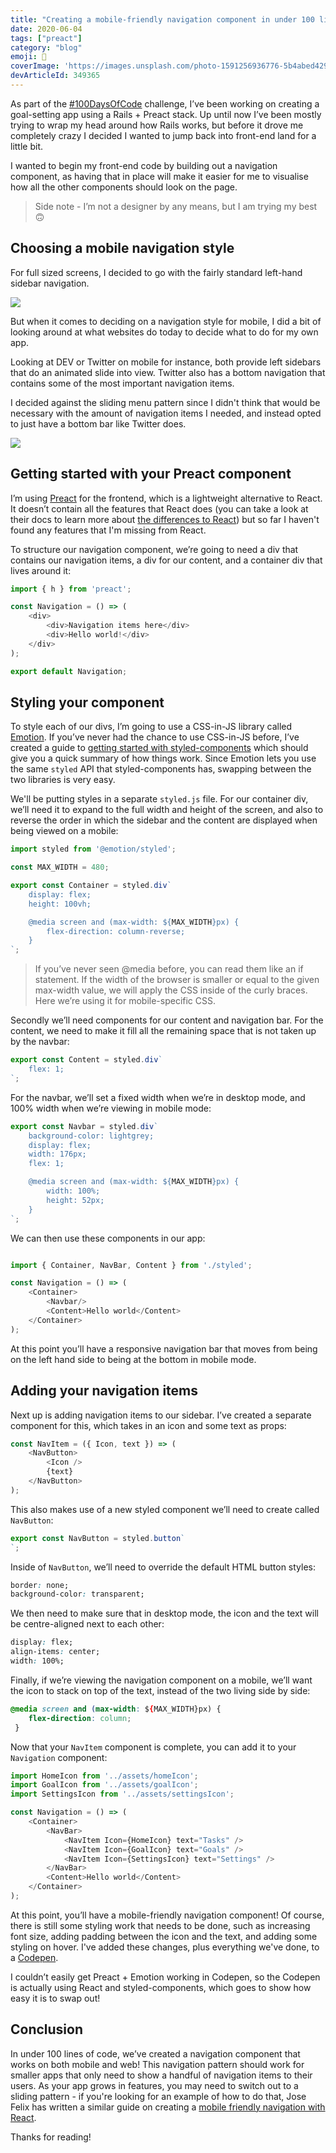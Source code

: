 ```yaml
---
title: "Creating a mobile-friendly navigation component in under 100 lines of code "
date: 2020-06-04
tags: ["preact"]
category: "blog"
emoji: 💯
coverImage: 'https://images.unsplash.com/photo-1591256936776-5b4abed4299d?ixlib=rb-1.2.1&ixid=eyJhcHBfaWQiOjEyMDd9&auto=format&fit=crop&w=900&q=60'
devArticleId: 349365
--- 
```


As part of the [#100DaysOfCode](https://www.100daysofcode.com/) challenge, I’ve been working on creating a goal-setting app using a Rails + Preact stack. Up until now I’ve been mostly trying to wrap my head around how Rails works, but before it drove me completely crazy I decided I wanted to jump back into front-end land for a little bit. 

I wanted to begin my front-end code by building out a navigation component, as having that in place will make it easier for me to visualise how all the other components should look on the page. 

> Side note - I’m not a designer by any means, but I am trying my best 🙃

## Choosing a mobile navigation style

For full sized screens, I decided to go with the fairly standard left-hand sidebar navigation.

![](web-navigation.png)

 But when it comes to deciding on a navigation style for mobile, I did a bit of looking around at what websites do today to decide what to do for my own app. 

Looking at DEV or Twitter on mobile for instance, both provide left sidebars that do an animated slide into view. Twitter also has a bottom navigation that contains some of the most important navigation items.

I decided against the sliding menu pattern since I didn't think that would be necessary with the amount of navigation items I needed, and instead opted to just have a bottom bar like Twitter does.

![](mobile-navigation.png)

## Getting started with your Preact component

I’m using [Preact](preactjs.com/) for the frontend, which is a lightweight alternative to React. It doesn’t contain all the features that React does (you can take a look at their docs to learn more about [the differences to React](https://preactjs.com/guide/v10/differences-to-react)) but so far I haven't found any features that I'm missing from React. 

To structure our navigation component, we’re going to need a div that contains our navigation items, a div for our content, and a container div that lives around it:
```js
import { h } from 'preact';

const Navigation = () => (
    <div>
        <div>Navigation items here</div>
        <div>Hello world!</div>
    </div>
);

export default Navigation;

```

## Styling your component

To style each of our divs, I’m going to use a CSS-in-JS library called [Emotion](https://emotion.sh/docs/introduction). If you’ve never had the chance to use CSS-in-JS before, I’ve created a guide to [getting started with styled-components](https://www.emgoto.com/react-styled-components/) which should give you a quick summary of how things work. Since Emotion lets you use the same `styled` API that styled-components has, swapping between the two libraries is very easy.

We'll be putting styles in a separate `styled.js` file. For our container div, we’ll need it to expand to the full width and height of the screen, and also to reverse the order in which the sidebar and the content are displayed when being viewed on a mobile:
```js
import styled from '@emotion/styled';

const MAX_WIDTH = 480;

export const Container = styled.div`
    display: flex;
    height: 100vh;

    @media screen and (max-width: ${MAX_WIDTH}px) {
        flex-direction: column-reverse;
    }
`;

```
> If you’ve never seen @media before,  you can read them like an if statement. If the width of the browser is smaller or equal to the given max-width value, we will apply the CSS inside of the curly braces. Here we’re using it for mobile-specific CSS.

Secondly we’ll need components for our content and navigation bar. For the content, we need to make it fill all the remaining space that is not taken up by the navbar:
```js
export const Content = styled.div`
    flex: 1;
`;

```
For the navbar, we’ll set a fixed width when we’re in desktop mode, and 100% width when we’re viewing in mobile mode: 
```js
export const Navbar = styled.div`
    background-color: lightgrey;
    display: flex;
    width: 176px;
	flex: 1;

    @media screen and (max-width: ${MAX_WIDTH}px) {
        width: 100%;
		height: 52px;
    }
`;
```
We can then use these components in our app:
```js

import { Container, NavBar, Content } from './styled';

const Navigation = () => (
    <Container>
        <Navbar/>
        <Content>Hello world</Content>
    </Container>
);

```
At this point you’ll have a responsive navigation bar that moves from being on the left hand side to being at the bottom in mobile mode. 

## Adding your navigation items

Next up is adding navigation items to our sidebar. I’ve created a separate component for this, which takes in an icon and some text as props:
```js
const NavItem = ({ Icon, text }) => (
    <NavButton>
        <Icon />
        {text}
    </NavButton>
);
```
This also makes use of a new styled component we’ll need to create called `NavButton`:
```js
export const NavButton = styled.button`
`;

```

Inside of `NavButton`, we’ll need to override the default HTML button styles:
```css
border: none;
background-color: transparent;
```

We then need to make sure that in desktop mode, the icon and the text will be centre-aligned next to each other:

```css
display: flex;
align-items: center;
width: 100%;
```

Finally, if we’re viewing the navigation component on a mobile, we’ll want the icon to stack on top of the text, instead of the two living side by side:
```css
@media screen and (max-width: ${MAX_WIDTH}px) {
    flex-direction: column;
 }
```

Now that your `NavItem` component is complete, you can add it to your `Navigation` component:
```js
import HomeIcon from '../assets/homeIcon';
import GoalIcon from '../assets/goalIcon';
import SettingsIcon from '../assets/settingsIcon';

const Navigation = () => (
    <Container>
        <NavBar>
            <NavItem Icon={HomeIcon} text="Tasks" />
            <NavItem Icon={GoalIcon} text="Goals" />
            <NavItem Icon={SettingsIcon} text="Settings" />
        </NavBar>
        <Content>Hello world</Content>
    </Container>
);
```

At this point, you’ll have a mobile-friendly navigation component! Of course, there is still some styling work that needs to be done, such as increasing font size, adding padding between the icon and the text, and adding some styling on hover. I've added these changes, plus everything we've done, to a [Codepen](https://codepen.io/emgoto/pen/mdVyyBP).

I couldn’t easily get Preact + Emotion working in Codepen, so the Codepen is actually using React and styled-components, which goes to show how easy it is to swap out! 

## Conclusion

In under 100 lines of code, we’ve created a navigation component that works on both mobile and web! This navigation pattern should work for smaller apps that only need to show a handful of navigation items to their users. As your app grows in features, you may need to switch out to a sliding pattern - if you're looking for an example of how to do that, Jose Felix has written a similar guide on creating a [mobile friendly navigation with React](https://dev.to/jfelx/create-a-mobile-friendly-navigation-with-react-4930).

Thanks for reading!
